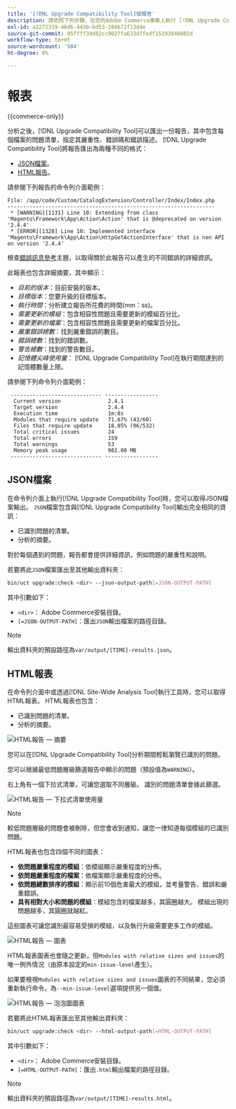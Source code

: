 ```yaml
---
title: '[!DNL Upgrade Compatibility Tool]個報告'
description: 請依照下列步驟，在您的Adobe Commerce專案上執行 [!DNL Upgrade Compatibility Tool] 。
exl-id: a2272339-46d6-443b-bd53-286b72f13d4e
source-git-commit: 95ffff39d82cc9027fa633dffedf15193040802d
workflow-type: tm+mt
source-wordcount: '584'
ht-degree: 0%

---
```


# 報表

{{commerce-only}}

分析之後，[!DNL Upgrade Compatibility Tool]可以匯出一份報告，其中包含每個檔案的問題清單，指定其嚴重性、錯誤碼和錯誤描述。 [!DNL Upgrade Compatibility Tool]將報告匯出為兩種不同的格式：

- [JSON檔案](reports.md#json-file)。
- [HTML報告](reports.md#html-report)。

請參閱下列報告的命令列介面範例：

```terminal
File: /app/code/Custom/CatalogExtension/Controller/Index/Index.php
------------------------------------------------------------------
 * [WARNING][1131] Line 10: Extending from class 'Magento\Framework\App\Action\Action' that is @deprecated on version '2.4.4'
 * [ERROR][1328] Line 10: Implemented interface 'Magento\Framework\App\Action\HttpGetActionInterface' that is non API on version '2.4.4'
```

檢查[錯誤訊息參考](../upgrade-compatibility-tool/error-messages.md)主題，以取得關於此報告可以產生的不同錯誤的詳細資訊。

此報表也包含詳細摘要，其中顯示：

- *目前的版本*：目前安裝的版本。
- *目標版本*：您要升級的目標版本。
- *執行時間*：分析建立報告所花費的時間(mm：ss)。
- *需要更新的模組*：包含相容性問題且需要更新的模組百分比。
- *需要更新的檔案*：包含相容性問題且需要更新的檔案百分比。
- *嚴重錯誤總數*：找到嚴重錯誤的數目。
- *錯誤總數*：找到的錯誤數。
- *警告總數*：找到的警告數目。
- *記憶體尖峰使用量*： [!DNL Upgrade Compatibility Tool]在執行期間達到的記憶體數量上限。

請參閱下列命令列介面範例：

```terminal
 ----------------------------- ----------------- 
  Current version               2.4.1            
  Target version                2.4.4            
  Execution time                1m:8s            
  Modules that require update   71.67% (43/60)   
  Files that require update     18.05% (96/532)  
  Total critical issues         24               
  Total errors                  159              
  Total warnings                53               
  Memory peak usage             902.00 MB        
 ----------------------------- ----------------- 
```

## JSON檔案

在命令列介面上執行[!DNL Upgrade Compatibility Tool]時，您可以取得JSON檔案輸出。 `JSON`檔案包含與[!DNL Upgrade Compatibility Tool]輸出完全相同的資訊：

- 已識別問題的清單。
- 分析的摘要。

對於每個遇到的問題，報告都會提供詳細資訊，例如問題的嚴重性和說明。

若要將此`JSON`檔案匯出至其他輸出資料夾：

```bash
bin/uct upgrade:check <dir> --json-output-path[=JSON-OUTPUT-PATH]
```

其中引數如下：

- `<dir>`： Adobe Commerce安裝目錄。
- `[=JSON-OUTPUT-PATH]`：匯出`JSON`輸出檔案的路徑目錄。

>[!NOTE]
>
> 輸出資料夾的預設路徑為`var/output/[TIME]-results.json`。

## HTML報表

在命令列介面中或透過[!DNL Site-Wide Analysis Tool]執行工具時，您可以取得HTML報表。 HTML報表也包含：

- 已識別問題的清單。
- 分析的摘要。

![HTML報告 — 摘要](../../assets/upgrade-guide/uct-html-summary.png)

您可以在[!DNL Upgrade Compatibility Tool]分析期間輕鬆瀏覽已識別的問題。

您可以根據最低問題層級篩選報告中顯示的問題（預設值為`WARNING`）。

右上角有一個下拉式清單，可讓您選取不同層級。 識別的問題清單會據此篩選。

![HTML報告 — 下拉式清單使用量](../../assets/upgrade-guide/uct-html-filtered-issues-list.png)

>[!NOTE]
>
> 較低問題層級的問題會被刪除，但您會收到通知，讓您一律知道每個模組的已識別問題。

HTML報表也包含四個不同的圖表：

- **依問題嚴重程度的模組**：依模組顯示嚴重程度的分佈。
- **依問題嚴重程度的檔案**：依檔案顯示嚴重程度的分佈。
- **依問題總數排序的模組**：顯示前10個危害最大的模組，並考量警告、錯誤和嚴重錯誤。
- **具有相對大小和問題的模組**：模組包含的檔案越多，其圓圈越大。 模組出現的問題越多，其圓圈就越紅。

這些圖表可讓您識別最容易受損的模組，以及執行升級需要更多工作的模組。

![HTML報告 — 圖表](../../assets/upgrade-guide/uct-html-diagrams.png)

HTML報表圖表也會隨之更新，但`Modules with relative sizes and issues`的唯一例外情況（由原本設定的`min-issue-level`產生）。

如果要檢視`Modules with relative sizes and issues`圖表的不同結果，您必須重新執行命令，為`--min-issue-level`選項提供另一個值。

![HTML報告 — 泡泡圖圖表](../../assets/upgrade-guide/uct-html-filtered-diagrams.png)

若要將此HTML報表匯出至其他輸出資料夾：

```bash
bin/uct upgrade:check <dir> --html-output-path[=HTML-OUTPUT-PATH]
```

其中引數如下：

- `<dir>`： Adobe Commerce安裝目錄。
- `[=HTML-OUTPUT-PATH]`：匯出`.html`輸出檔案的路徑目錄。

>[!NOTE]
>
> 輸出資料夾的預設路徑為`var/output/[TIME]-results.html`。
